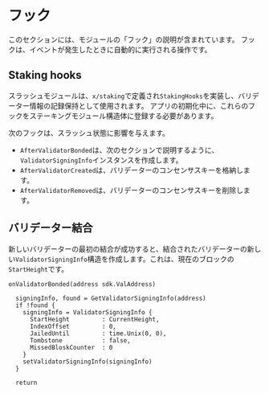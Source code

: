 # フック

このセクションには、モジュールの「フック」の説明が含まれています。 フックは、イベントが発生したときに自動的に実行される操作です。

## Staking hooks

スラッシュモジュールは、`x/staking`で定義され`StakingHooks`を実装し、バリデーター情報の記録保持として使用されます。 アプリの初期化中に、これらのフックをステーキングモジュール構造体に登録する必要があります。

次のフックは、スラッシュ状態に影響を与えます。

+ `AfterValidatorBonded`は、次のセクションで説明するように、` ValidatorSigningInfo`インスタンスを作成します。
+ `AfterValidatorCreated`は、バリデーターのコンセンサスキーを格納します。
+ `AfterValidatorRemoved`は、バリデーターのコンセンサスキーを削除します。

## バリデーター結合

新しいバリデーターの最初の結合が成功すると、結合されたバリデーターの新しい`ValidatorSigningInfo`構造を作成します。これは、現在のブロックの`StartHeight`です。 

```
onValidatorBonded(address sdk.ValAddress)

  signingInfo, found = GetValidatorSigningInfo(address)
  if !found {
    signingInfo = ValidatorSigningInfo {
      StartHeight         : CurrentHeight,
      IndexOffset         : 0,
      JailedUntil         : time.Unix(0, 0),
      Tombstone           : false,
      MissedBloskCounter  : 0
    }
    setValidatorSigningInfo(signingInfo)
  }

  return
```
